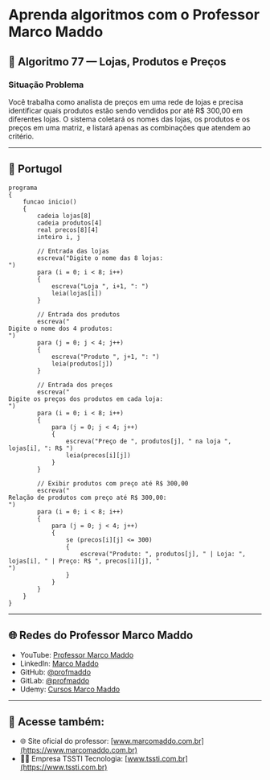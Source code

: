 
# Aprenda algoritmos com o Professor Marco Maddo

## 🧠 Algoritmo 77 — Lojas, Produtos e Preços

### Situação Problema
Você trabalha como analista de preços em uma rede de lojas e precisa identificar quais produtos estão sendo vendidos por até R$ 300,00 em diferentes lojas. O sistema coletará os nomes das lojas, os produtos e os preços em uma matriz, e listará apenas as combinações que atendem ao critério.

---

## 💬 Portugol

```portugol
programa
{
    funcao inicio()
    {
        cadeia lojas[8]
        cadeia produtos[4]
        real precos[8][4]
        inteiro i, j

        // Entrada das lojas
        escreva("Digite o nome das 8 lojas:
")
        para (i = 0; i < 8; i++)
        {
            escreva("Loja ", i+1, ": ")
            leia(lojas[i])
        }

        // Entrada dos produtos
        escreva("
Digite o nome dos 4 produtos:
")
        para (j = 0; j < 4; j++)
        {
            escreva("Produto ", j+1, ": ")
            leia(produtos[j])
        }

        // Entrada dos preços
        escreva("
Digite os preços dos produtos em cada loja:
")
        para (i = 0; i < 8; i++)
        {
            para (j = 0; j < 4; j++)
            {
                escreva("Preço de ", produtos[j], " na loja ", lojas[i], ": R$ ")
                leia(precos[i][j])
            }
        }

        // Exibir produtos com preço até R$ 300,00
        escreva("
Relação de produtos com preço até R$ 300,00:
")
        para (i = 0; i < 8; i++)
        {
            para (j = 0; j < 4; j++)
            {
                se (precos[i][j] <= 300)
                {
                    escreva("Produto: ", produtos[j], " | Loja: ", lojas[i], " | Preço: R$ ", precos[i][j], "
")
                }
            }
        }
    }
}
```

---

## 🌐 Redes do Professor Marco Maddo

- YouTube: [Professor Marco Maddo](https://www.youtube.com/@ProfessorMarcoMaddo)
- LinkedIn: [Marco Maddo](https://www.linkedin.com/in/marcomaddo/)
- GitHub: [@profmaddo](https://github.com/profmaddo)
- GitLab: [@profmaddo](https://gitlab.com/profmaddo)
- Udemy: [Cursos Marco Maddo](https://www.udemy.com/user/marcomaddo/)

---

## 🚀 Acesse também:

- 🌐 Site oficial do professor: [www.marcomaddo.com.br](https://www.marcomaddo.com.br)
- 🧑‍💼 Empresa TSSTI Tecnologia: [www.tssti.com.br](https://www.tssti.com.br)

